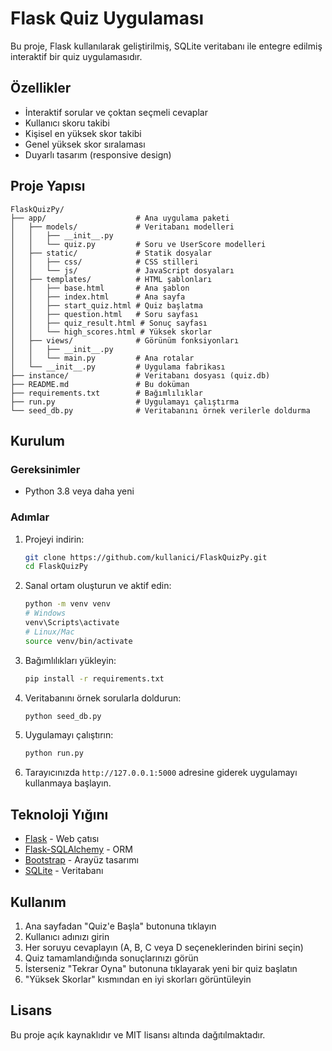 # Flask Quiz Uygulaması

Bu proje, Flask kullanılarak geliştirilmiş, SQLite veritabanı ile entegre edilmiş interaktif bir quiz uygulamasıdır.

## Özellikler

- İnteraktif sorular ve çoktan seçmeli cevaplar
- Kullanıcı skoru takibi
- Kişisel en yüksek skor takibi
- Genel yüksek skor sıralaması
- Duyarlı tasarım (responsive design)

## Proje Yapısı

```
FlaskQuizPy/
├── app/                    # Ana uygulama paketi
│   ├── models/             # Veritabanı modelleri
│   │   ├── __init__.py
│   │   └── quiz.py         # Soru ve UserScore modelleri
│   ├── static/             # Statik dosyalar
│   │   ├── css/            # CSS stilleri
│   │   └── js/             # JavaScript dosyaları
│   ├── templates/          # HTML şablonları
│   │   ├── base.html       # Ana şablon
│   │   ├── index.html      # Ana sayfa
│   │   ├── start_quiz.html # Quiz başlatma
│   │   ├── question.html   # Soru sayfası
│   │   ├── quiz_result.html # Sonuç sayfası
│   │   └── high_scores.html # Yüksek skorlar
│   ├── views/              # Görünüm fonksiyonları
│   │   ├── __init__.py
│   │   └── main.py         # Ana rotalar
│   └── __init__.py         # Uygulama fabrikası
├── instance/               # Veritabanı dosyası (quiz.db)
├── README.md               # Bu doküman
├── requirements.txt        # Bağımlılıklar
├── run.py                  # Uygulamayı çalıştırma
└── seed_db.py              # Veritabanını örnek verilerle doldurma
```

## Kurulum

### Gereksinimler

- Python 3.8 veya daha yeni

### Adımlar

1. Projeyi indirin:
   ```bash
   git clone https://github.com/kullanici/FlaskQuizPy.git
   cd FlaskQuizPy
   ```

2. Sanal ortam oluşturun ve aktif edin:
   ```bash
   python -m venv venv
   # Windows
   venv\Scripts\activate
   # Linux/Mac
   source venv/bin/activate
   ```

3. Bağımlılıkları yükleyin:
   ```bash
   pip install -r requirements.txt
   ```

4. Veritabanını örnek sorularla doldurun:
   ```bash
   python seed_db.py
   ```

5. Uygulamayı çalıştırın:
   ```bash
   python run.py
   ```

6. Tarayıcınızda `http://127.0.0.1:5000` adresine giderek uygulamayı kullanmaya başlayın.

## Teknoloji Yığını

- [Flask](https://flask.palletsprojects.com/) - Web çatısı
- [Flask-SQLAlchemy](https://flask-sqlalchemy.palletsprojects.com/) - ORM
- [Bootstrap](https://getbootstrap.com/) - Arayüz tasarımı
- [SQLite](https://www.sqlite.org/) - Veritabanı

## Kullanım

1. Ana sayfadan "Quiz'e Başla" butonuna tıklayın
2. Kullanıcı adınızı girin
3. Her soruyu cevaplayın (A, B, C veya D seçeneklerinden birini seçin)
4. Quiz tamamlandığında sonuçlarınızı görün
5. İsterseniz "Tekrar Oyna" butonuna tıklayarak yeni bir quiz başlatın
6. "Yüksek Skorlar" kısmından en iyi skorları görüntüleyin

## Lisans

Bu proje açık kaynaklıdır ve MIT lisansı altında dağıtılmaktadır. 